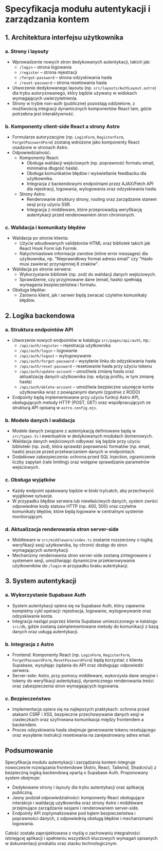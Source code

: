 # Specyfikacja modułu autentykacji i zarządzania kontem

## 1. Architektura interfejsu użytkownika

### a. Strony i layouty
- Wprowadzenie nowych stron dedykowanych autentykacji, takich jak:
  - `/login` – strona logowania
  - `/register` – strona rejestracji
  - `/forgot-password` – strona odzyskiwania hasła
  - `/reset-password` – strona resetowania hasła
- Utworzenie dedykowanego layoutu (np. `src/layouts/AuthLayout.astro`) dla trybu autoryzowanego, który będzie używany w widokach wymagających uwierzytelnienia.
- Strony w trybie non-auth (publiczne) pozostają oddzielone, z możliwością integracji dynamicznych komponentów React tam, gdzie potrzebna jest interaktywność.

### b. Komponenty client-side React a strony Astro
- Formularze autoryzacyjne (np. `LoginForm`, `RegisterForm`, `ForgotPasswordForm`) zostaną wdrożone jako komponenty React osadzone w stronach Astro.
- Odpowiedzialność:
  - Komponenty React:
    - Obsługa walidacji wejściowych (np. poprawność formatu email, minimalna długość hasła).
    - Obsługa komunikatów błędów i wyświetlanie feedbacku dla użytkownika.
    - Integracja z backendowymi endpointami przez AJAX/Fetch API dla rejestracji, logowania, wylogowania oraz odzyskiwania hasła.
  - Strony Astro:
    - Renderowanie struktury strony, routing oraz zarządzanie stanem sesji przy użyciu SSR.
    - Integracja z middleware, które przeprowadzą weryfikację autentykacji przed renderowaniem stron chronionych.

### c. Walidacja i komunikaty błędów
- Walidacja po stronie klienta:
  - Użycie wbudowanych validatorów HTML oraz bibliotek takich jak React Hook Form lub Formik.
  - Natychmiastowe informacje zwrotne (inline error messages) dla użytkownika, np. "Nieprawidłowy format adresu email" czy "Hasło musi zawierać przynajmniej 8 znaków".
- Walidacja po stronie serwera:
  - Wykorzystanie bibliotek (np. zod) do walidacji danych wejściowych.
  - Sprawdzenie, czy przyjmowane dane (email, hasło) spełniają wymagania bezpieczeństwa i formatu.
- Obsługa błędów:
  - Zarówno klient, jak i serwer będą zwracać czytelne komunikaty błędów.

## 2. Logika backendowa

### a. Struktura endpointów API
- Utworzenie nowych endpointów w katalogu `src/pages/api/auth`, np.:
  - `/api/auth/register` – rejestracja użytkownika
  - `/api/auth/login` – logowanie
  - `/api/auth/logout` – wylogowywanie
  - `/api/auth/forgot-password` – wysyłanie linku do odzyskiwania hasła
  - `/api/auth/reset-password` – resetowanie hasła przy użyciu tokenu
  - `/api/auth/update-account` – umożliwia zmianę hasła oraz aktualizację danych użytkownika (np. edycję profilu, w tym zmianę hasła)
  - `/api/auth/delete-account` – umożliwia bezpieczne usunięcie konta użytkownika wraz z powiązanymi danymi (zgodnie z RODO)
- Endpointy będą implementowane przy użyciu funkcji Astro API, obsługujących metody HTTP (POST, GET) oraz współpracujących ze strukturą API opisaną w `astro.config.mjs`.

### b. Modele danych i walidacja
- Modele danych związane z autentykacją definiowane będą w `src/types.ts` i ewentualnie w dedykowanych modułach domenowych.
- Walidacja danych wejściowych odbywać się będzie przy użyciu biblioteki (np. zod), która sprawdzi poprawność formatów (np. email, hasło) jeszcze przed przetwarzaniem danych w endpointach.
- Dodatkowe zabezpieczenia: ochrona przed SQL Injection, ograniczenie liczby zapytań (rate limiting) oraz wstępne sprawdzanie parametrów wejściowych.

### c. Obsługa wyjątków
- Każdy endpoint opakowany będzie w bloki try/catch, aby przechwycić wyjątkowe sytuacje.
- W przypadku błędów serwera lub niewłaściwych danych, system zwróci odpowiednie kody statusu HTTP (np. 400, 500) oraz czytelne komunikaty błędów, które będą logowane w centralnym systemie monitorującym.

### d. Aktualizacja renderowania stron server-side
- Middleware w `src/middleware/index.ts` zostanie rozszerzony o logikę weryfikacji sesji użytkownika, by chronić dostęp do stron wymagających autentykacji.
- Mechanizmy renderowania stron server-side zostaną zintegrowane z systemem sesji, umożliwiając dynamiczne przekierowywanie użytkowników do `/login` w przypadku braku autentykacji.

## 3. System autentykacji

### a. Wykorzystanie Supabase Auth
- System autentykacji opiera się na Supabase Auth, który zapewnia kompletny cykl operacji: rejestracja, logowanie, wylogowywanie oraz odzyskiwanie konta.
- Integracja nastąpi poprzez klienta Supabase umieszczonego w katalogu `src/db`, gdzie zostaną zaimplementowane metody do komunikacji z bazą danych oraz usługą autentykacji.

### b. Integracja z Astro
- Frontend: Komponenty React (np. `LoginForm`, `RegisterForm`, `ForgotPasswordForm`, `ResetPasswordForm`) będą korzystać z klienta Supabase, wysyłając żądania do API oraz obsługując odpowiedzi serwera.
- Server-side: Astro, przy pomocy middleware, wykorzysta dane sesyjne i tokeny do weryfikacji autentykacji, dynamicznego renderowania treści oraz zabezpieczenia stron wymagających logowania.

### c. Bezpieczeństwo
- Implementacja opiera się na najlepszych praktykach: ochrona przed atakami CSRF i XSS, bezpieczne przechowywanie danych sesji w ciasteczkach oraz szyfrowana komunikacja między frontendem a backendem.
- Proces odzyskiwania hasła obejmuje generowanie tokenu resetującego oraz wysyłanie instrukcji resetowania na zarejestrowany adres email.

## Podsumowanie

Specyfikacja modułu autentykacji i zarządzania kontem integruje nowoczesne rozwiązania frontendowe (Astro, React, Tailwind, Shadcn/ui) z bezpieczną logiką backendową opartą o Supabase Auth. Proponowany system obejmuje:
- Dedykowane strony i layouty dla trybu autentykacji oraz aplikację publiczną.
- Jasny podział odpowiedzialności: komponenty React obsługujące interakcje i walidację użytkownika oraz strony Astro i middleware przejmujące zarządzanie sesjami i renderowaniem server-side.
- Endpointy API zoptymalizowane pod kątem bezpieczeństwa i poprawności danych, z odpowiednią obsługą błędów i mechanizmami logowania.

Całość została zaprojektowana z myślą o zachowaniu integralności istniejącej aplikacji i spełnieniu wszystkich kluczowych wymagań opisanych w dokumentacji produktu oraz stacku technologicznym.
